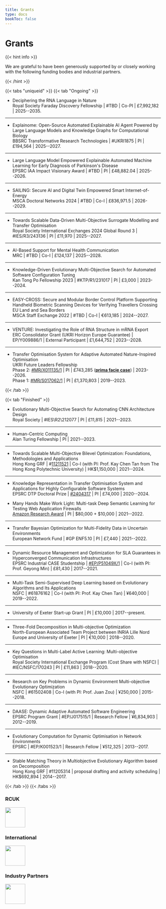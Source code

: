 ```yaml
---
title: Grants
type: docs
bookToc: false
---
```


# Grants

<link rel="stylesheet" href="/academicons/academicons-1.9.0/css/academicons.min.css"/>
<link rel="stylesheet" href="https://maxcdn.bootstrapcdn.com/font-awesome/4.4.0/css/font-awesome.min.css">
<head>
<script src='https://kit.fontawesome.com/a076d05399.js' crossorigin='anonymous'></script>
<link rel="stylesheet" href="https://fonts.googleapis.com/icon?family=Material+Icons">
<link rel="stylesheet" href="https://cdnjs.cloudflare.com/ajax/libs/font-awesome/4.7.0/css/font-awesome.min.css">
</head>

<style>
hr.dashed {
  border-top: 1px dashed #bbb;
}

.grid-container {
  display: grid;
  grid-template-columns: 40% 60%;
  grid-gap: 5px;
  background-color: transparent;
  padding: 5px;
}
</style>

{{< hint info >}}

We are grateful to have been generously supported by or closely working with the following funding bodies and industrial partners.

{{< /hint >}}

{{< tabs "uniqueid" >}}
{{< tab "Ongoing" >}}

- Deciphering the RNA Language in Nature<br>
<i class='fa fa-balance-scale' style='font-size:18px'></i> Royal Society Faraday Discovery Fellowship | <i class='fa fa-qrcode' style='font-size:18px'></i> #TBD | <i class='fa fa-street-view' style='font-size:18px'></i> Co-PI | <i class='fa fa-money' style='font-size:18px'></i> &pound;7,992,182 | <i class='fa fa-calendar-o' style='font-size:18px'></i> 2025--2035.
---

- Explainome: Open-Source Automated Explainable AI Agent Powered by Large Language Models and Knowledge Graphs for Computational Biology<br>
<i class='fa fa-balance-scale' style='font-size:18px'></i> BBSRC Transformative Research Technologies | <i class='fa fa-qrcode' style='font-size:18px'></i> #UKRI1875 | <i class='fa fa-street-view' style='font-size:18px'></i> PI | <i class='fa fa-money' style='font-size:18px'></i> &pound;194,564 | <i class='fa fa-calendar-o' style='font-size:18px'></i> 2025--2027.
---

- Large Language Model Empowered Explainable Automated Machine Learning for Early Diagnosis of Parkinson's Disease<br>
<i class='fa fa-balance-scale' style='font-size:18px'></i> EPSRC IAA Impact Visionary Award | <i class='fa fa-qrcode' style='font-size:18px'></i> #TBD | <i class='fa fa-street-view' style='font-size:18px'></i> PI | <i class='fa fa-money' style='font-size:18px'></i> &pound;48,882.04 | <i class='fa fa-calendar-o' style='font-size:18px'></i> 2025--2026.
---

- SAILING: Secure AI and Digital Twin Empowered Smart Internet-of-Energy<br>
<i class='fa fa-balance-scale' style='font-size:18px'></i> MSCA Doctoral Networks 2024 | <i class='fa fa-qrcode' style='font-size:18px'></i> #TBD | <i class='fa fa-street-view' style='font-size:18px'></i> Co-I | <i class='fa fa-money' style='font-size:18px'></i> &pound;836,971.5 | <i class='fa fa-calendar-o' style='font-size:18px'></i> 2026--2029.
---

- Towards Scalable Data-Driven Multi-Objective Surrogate Modelling and Transfer Optimisation<br>
<i class='fa fa-balance-scale' style='font-size:18px'></i> Royal Society International Exchanges 2024 Global Round 3 | <i class='fa fa-qrcode' style='font-size:18px'></i> #IES/R3/243136 | <i class='fa fa-street-view' style='font-size:18px'></i> PI | <i class='fa fa-money' style='font-size:18px'></i> &pound;11,970 | <i class='fa fa-calendar-o' style='font-size:18px'></i> 2025--2027.
---

- AI-Based Support for Mental Health Communication<br>
<i class='fa fa-balance-scale' style='font-size:18px'></i> MRC | <i class='fa fa-qrcode' style='font-size:18px'></i> #TBD | <i class='fa fa-street-view' style='font-size:18px'></i> Co-I | <i class='fa fa-money' style='font-size:18px'></i> &pound;124,137 | <i class='fa fa-calendar-o' style='font-size:18px'></i> 2025--2028.
---

- Knowledge-Driven Evolutionary Multi-Objective Search for Automated Software Configuration Tuning<br>
<i class='fa fa-balance-scale' style='font-size:18px'></i> Kan Tong Po Fellowship 2023 | <i class='fa fa-qrcode' style='font-size:18px'></i> #KTP/R1/231017 | <i class='fa fa-street-view' style='font-size:18px'></i> PI | <i class='fa fa-money' style='font-size:18px'></i> &pound;3,000 | <i class='fa fa-calendar-o' style='font-size:18px'></i> 2023--2024.
---

- EASY-CROSS: Secure and Modular Border Control Platform Supporting Handheld Biometric Scanning Devices for Verifying Travellers Crossing EU Land and Sea Borders<br>
<i class='fa fa-balance-scale' style='font-size:18px'></i> MSCA Staff Exchange 2022 | <i class='fa fa-qrcode' style='font-size:18px'></i> #TBD | <i class='fa fa-street-view' style='font-size:18px'></i> Co-I | <i class='fa fa-money' style='font-size:18px'></i> &euro;613,185 | <i class='fa fa-calendar-o' style='font-size:18px'></i> 2024--2027.
---

- VENTURE: Investigating the Role of RNA Structure in mRNA Export<br>
<i class='fa fa-balance-scale' style='font-size:18px'></i> ERC Consolidator Grant (UKRI Horizon Europe Guarantee) | <i class='fa fa-qrcode' style='font-size:18px'></i> EP/Y009886/1 | <i class='fa fa-street-view' style='font-size:18px'></i> External Participant | <i class='fa fa-money' style='font-size:18px'></i> &pound;1,644,752 | <i class='fa fa-calendar-o' style='font-size:18px'></i> 2023--2028.<br>
---

- Transfer Optimisation System for Adaptive Automated Nature-Inspired Optimisation<br>
<i class='fa fa-balance-scale' style='font-size:18px'></i> UKRI Future Leaders Fellowship <br>
Phase 2: <i class='fa fa-qrcode' style='font-size:18px'></i> [#MR/X011135/1]() | <i class='fa fa-street-view' style='font-size:18px'></i> PI | <i class='fa fa-money' style='font-size:18px'></i> &pound;743,285 (**<ins>prima facie case</ins>**) | <i class='fa fa-calendar-o' style='font-size:18px'></i> 2023--2026.<br>
Phase 1: <i class='fa fa-qrcode' style='font-size:18px'></i> [#MR/S017062/1](https://gtr.ukri.org/projects?ref=MR%2FS017062%2F1) | <i class='fa fa-street-view' style='font-size:18px'></i> PI | <i class='fa fa-money' style='font-size:18px'></i> &pound;1,370,803 | <i class='fa fa-calendar-o' style='font-size:18px'></i> 2019--2023.

{{< /tab >}}

{{< tab "Finished" >}}

- Evolutionary Multi-Objective Search for Automating CNN Architecture Design<br>
<i class='fa fa-balance-scale' style='font-size:18px'></i> Royal Society | <i class='fa fa-qrcode' style='font-size:18px'></i> #IES\R2\212077 | <i class='fa fa-street-view' style='font-size:18px'></i> PI | <i class='fa fa-money' style='font-size:18px'></i> &pound;11,815 | <i class='fa fa-calendar-o' style='font-size:18px'></i> 2021--2023.
---
- Human-Centric Computing<br>
<i class='fa fa-balance-scale' style='font-size:18px'></i> Alan Turing Fellowship | <i class='fa fa-street-view' style='font-size:18px'></i> PI | <i class='fa fa-calendar-o' style='font-size:18px'></i> 2021--2023.
---
- Towards Scalable Multi-Objective Bilevel Optimization: Foundations, Methodologies and Applications<br>
<i class='fa fa-balance-scale' style='font-size:18px'></i> Hong Kong GRF | <i class='fa fa-qrcode' style='font-size:18px'></i> #[11211521](https://cerg1.ugc.edu.hk/cergprod/scrrm00542.jsp?proj_id=11211521&old_proj_id=null&proj_title=&isname=Tan&ioname=&institution=PolyU&subject=E2&pages=1&year=2021&theSubmit=11211521) | <i class='fa fa-street-view' style='font-size:18px'></i> Co-I (with PI: Prof. Kay Chen Tan from The Hong Kong Polytechnic University) | <i class='fa fa-money' style='font-size:18px'></i> HK$1,150,000 | <i class='fa fa-calendar-o' style='font-size:18px'></i> 2021--2024.
---
- Knowledge Representation in Transfer Optimisation System and Applications for Highly Configurable Software Systems<br>
<i class='fa fa-balance-scale' style='font-size:18px'></i> EPSRC DTP Doctoral Prize | <i class='fa fa-qrcode' style='font-size:18px'></i> [#2404317](https://gtr.ukri.org/projects?ref=studentship-2404317) | <i class='fa fa-street-view' style='font-size:18px'></i> PI | <i class='fa fa-money' style='font-size:18px'></i> &pound;74,000 | <i class='fa fa-calendar-o' style='font-size:18px'></i> 2020--2024.

- Many Hands Make Work Light: Multi-task Deep Semantic Learning for Testing Web Application Firewalls<br>
<i class='fa fa-balance-scale' style='font-size:18px'></i> [Amazon Research Award](https://www.amazon.science/research-awards/recipients/ke-li-2020) | <i class='fa fa-street-view' style='font-size:18px'></i> PI | <i class='fa fa-money' style='font-size:18px'></i> $80,000 + <i class='fa fa-amazon' style='font-size:15px'></i> $10,000 | <i class='fa fa-calendar-o' style='font-size:18px'></i> 2021--2022.
---
- Transfer Bayesian Optimization for Multi-Fidelity Data in Uncertain Environments<br>
<i class='fa fa-balance-scale' style='font-size:18px'></i> European Network Fund | <i class='fa fa-qrcode' style='font-size:18px'></i> #GP ENF5.10 | <i class='fa fa-street-view' style='font-size:18px'></i> PI | <i class='fa fa-money' style='font-size:18px'></i> &pound;7,440 | <i class='fa fa-calendar-o' style='font-size:18px'></i> 2021--2022.
---
- Dynamic Resource Management and Optimization for SLA Guarantees in Hyperconverged Communication Infrastructures<br>
<i class='fa fa-balance-scale' style='font-size:18px'></i> EPSRC Industrial CASE Studentship | <i class='fa fa-qrcode' style='font-size:18px'></i> [#EP/P51049X/1](https://gtr.ukri.org/projects?ref=studentship-2006920) | <i class='fa fa-street-view' style='font-size:18px'></i> Co-I (with PI: Prof. Geyong Min) | <i class='fa fa-money' style='font-size:18px'></i> &pound;81,430 | <i class='fa fa-calendar-o' style='font-size:18px'></i> 2017--2021.
---
- Multi-Task Semi-Supervised Deep Learning based on Evolutionary Algorithms and Its Applications<br>
<i class='fa fa-balance-scale' style='font-size:18px'></i> NSFC | <i class='fa fa-qrcode' style='font-size:18px'></i> #61876162 | <i class='fa fa-street-view' style='font-size:18px'></i> Co-I (with PI: Prof. Kay Chen Tan) | <i class='fa fa-money' style='font-size:18px'></i> &yen;640,000 | <i class='fa fa-calendar-o' style='font-size:18px'></i> 2019--2022.
---
- <i class='fa fa-balance-scale' style='font-size:18px'></i> University of Exeter Start-up Grant | <i class='fa fa-street-view' style='font-size:18px'></i> PI | <i class='fa fa-money' style='font-size:18px'></i> &pound;10,000 | <i class='fa fa-calendar-o' style='font-size:18px'></i> 2017--present.
---
- Three-Fold Decomposition in Multi-objective Optimization<br>
<i class='fa fa-balance-scale' style='font-size:18px'></i> North-European Associated Team Project between INRIA Lille Nord Europe and University of Exeter | <i class='fa fa-street-view' style='font-size:18px'></i> PI | <i class='fa fa-money' style='font-size:18px'></i> &euro;10,000 | <i class='fa fa-calendar-o' style='font-size:18px'></i> 2018--2020.
---
- Key Questions in Multi-Label Active Learning: Multi-objective Optimisation<br>
<i class='fa fa-balance-scale' style='font-size:18px'></i> Royal Society International Exchange Program (Cost Share with NSFC) | <i class='fa fa-qrcode' style='font-size:18px'></i> #IEC/NSFC/170243 | <i class='fa fa-street-view' style='font-size:18px'></i> PI | <i class='fa fa-money' style='font-size:18px'></i> &pound;11,863 | <i class='fa fa-calendar-o' style='font-size:18px'></i> 2018--2020.
---
- Research on Key Problems in Dynamic Environment Multi-objective Evolutionary Optimization<br>
<i class='fa fa-balance-scale' style='font-size:18px'></i> NSFC | <i class='fa fa-qrcode' style='font-size:18px'></i> #61502408 | <i class='fa fa-street-view' style='font-size:18px'></i> Co-I (with PI: Prof. Juan Zou) | <i class='fa fa-money' style='font-size:18px'></i> &yen;250,000 | <i class='fa fa-calendar-o' style='font-size:18px'></i> 2015--2018.
---
- DAASE: Dynamic Adaptive Automated Software Engineering<br>
<i class='fa fa-balance-scale' style='font-size:18px'></i> EPSRC Program Grant | <i class='fa fa-qrcode' style='font-size:18px'></i> #EP/J017515/1 | <i class='fa fa-street-view' style='font-size:18px'></i> Research Fellow | <i class='fa fa-money' style='font-size:18px'></i> &yen;6,834,903 | <i class='fa fa-calendar-o' style='font-size:18px'></i> 2012--2019.
---
- Evolutionary Computation for Dynamic Optimisation in Network Environments<br>
<i class='fa fa-balance-scale' style='font-size:18px'></i> EPSRC | <i class='fa fa-qrcode' style='font-size:18px'></i> #EP/K001523/1 | <i class='fa fa-street-view' style='font-size:18px'></i> Research Fellow | <i class='fa fa-money' style='font-size:18px'></i> &yen;512,325 | <i class='fa fa-calendar-o' style='font-size:18px'></i> 2013--2017.
---
- Stable Matching Theory in Multiobjective Evolutionary Algorithm based on Decomposition<br>
<i class='fa fa-balance-scale' style='font-size:18px'></i> Hong Kong GRF | <i class='fa fa-qrcode' style='font-size:18px'></i> #11205314 | <i class='fa fa-street-view' style='font-size:18px'></i> proposal drafting and activity scheduling | <i class='fa fa-money' style='font-size:18px'></i> HK$692,894 | <i class='fa fa-calendar-o' style='font-size:18px'></i> 2014--2017.

{{< /tab >}}
{{< /tabs >}}

### <i class='fa fa-gbp' style='font-size:20px'></i> RCUK

<img src="/media/rcuk.jpg" height="65">

### <i class='fa fa-globe' style='font-size:20px'></i> International

<img src="/media/international_1.jpg" height="65">

### <i class='fa fa-handshake-o' style='font-size:20px'></i> Industry Partners

<img src="/media/industry.jpg" height="65"><br>
